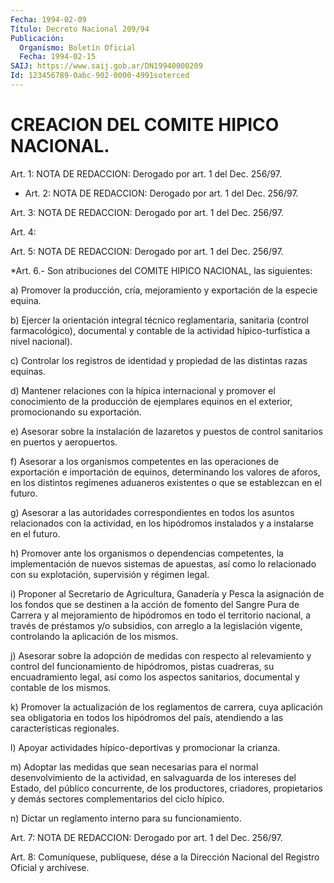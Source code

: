 ```yaml
---
Fecha: 1994-02-09
Título: Decreto Nacional 209/94
Publicación:
  Organismo: Boletín Oficial
  Fecha: 1994-02-15
SAIJ: https://www.saij.gob.ar/DN19940000209
Id: 123456789-0abc-902-0000-4991soterced
---
```

# CREACION DEL COMITE HIPICO NACIONAL.

<a id="1"></a>
Art.  1: NOTA DE REDACCION: Derogado por art. 1 del Dec. 256/97.

<a id="2"></a>
* Art. 2: NOTA DE REDACCION: Derogado por art. 1 del Dec. 256/97.

<a id="3"></a>
Art.  3:  NOTA DE REDACCION: Derogado por art. 1 del Dec. 256/97.

<a id="4"></a>
Art. 4:

<a id="5"></a>
Art.  5: NOTA DE REDACCION: Derogado por art. 1 del Dec. 256/97.

<a id="6"></a>
*Art.  6.-  Son  atribuciones  del COMITE HIPICO NACIONAL, las siguientes:

a) Promover la producción, cría, mejoramiento  y exportación de la especie equina.

b)    Ejercer   la  orientación  integral  técnico  reglamentaria, sanitaria (control  farmacológico),  documental  y  contable  de la actividad hípico-turfística a nivel nacional).

c)  Controlar  los  registros  de  identidad  y  propiedad  de las distintas razas equinas.

d)  Mantener relaciones con la hípica internacional y promover  el conocimiento    de  la  producción  de  ejemplares  equinos  en  el exterior, promocionando su exportación.

e)  Asesorar sobre  la  instalación  de  lazaretos  y  puestos  de control sanitarios en puertos y aeropuertos.

f) Asesorar  a  los  organismos  competentes en las operaciones de exportación e importación de equinos,  determinando  los valores de aforos, en los distintos regímenes aduaneros existentes  o  que  se establezcan en el futuro.

g)  Asesorar  a  las  autoridades  correspondientes  en  todos los asuntos    relacionados    con  la  actividad,  en  los  hipódromos instalados y a instalarse en el futuro.

h) Promover ante los organismos  o  dependencias  competentes,  la implementación   de  nuevos  sistemas  de  apuestas,  así  como  lo relacionado con su  explotación,  supervisión  y régimen legal.

i)  Proponer al Secretario de Agricultura, Ganadería  y  Pesca  la asignación  de  los  fondos  que se destinen a la acción de fomento del Sangre Pura de Carrera y al  mejoramiento de hipódromos en todo el territorio nacional, a través de  préstamos  y/o  subsidios, con arreglo a la legislación vigente, controlando la aplicación  de los mismos.

j)   Asesorar  sobre  la  adopción  de  medidas  con  respecto  al relevamiento  y  control  del  funcionamiento de hipódromos, pistas cuadreras,  su  encuadramiento  legal,    así   como  los  aspectos sanitarios, documental y contable de los mismos.

k) Promover la actualización de los reglamentos  de  carrera, cuya aplicación  sea  obligatoria  en  todos  los  hipódromos del  país, atendiendo a las características regionales.

l) Apoyar actividades hípico-deportivas y promocionar la crianza.

m)  Adoptar  las  medidas  que  sean  necesarias  para  el  normal desenvolvimiento  de  la actividad, en salvaguarda de los intereses del  Estado,  del  público    concurrente,    de  los  productores, criadores, propietarios y demás sectores complementarios  del ciclo hípico.

n)    Dictar    un  reglamento  interno  para  su  funcionamiento.

<a id="7"></a>
Art.  7: NOTA DE REDACCION: Derogado por art. 1 del Dec. 256/97.

<a id="8"></a>
Art.  8: Comuníquese, publíquese, dése a la Dirección Nacional del Registro Oficial y archívese.